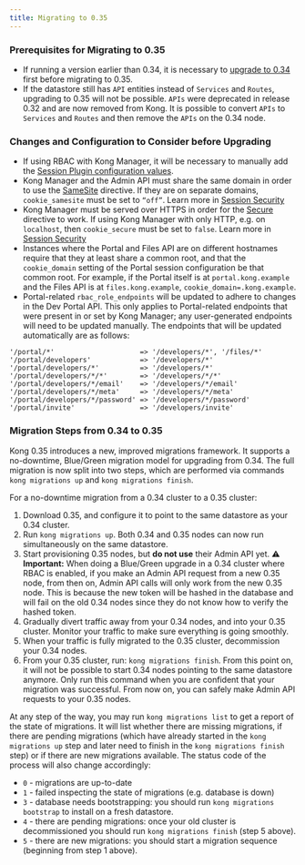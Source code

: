 ```yaml
---
title: Migrating to 0.35
---
```


### Prerequisites for Migrating to 0.35

* If running a version earlier than 0.34, it is necessary to [upgrade to 0.34](/enterprise/[0.34-x/deployment-guide/#upgrading-to-034](https://kongdocs-private.netlify.com/enterprise/0.34-x/deployment-guide/#upgrading-to-034)) first before migrating to 0.35.
* If the datastore still has `API` entities instead of `Services` and `Routes`, upgrading to 0.35 will not be possible. `APIs` were deprecated in release 0.32 and are now removed from Kong. It is possible to convert `APIs` to `Services` and `Routes` and then remove the `APIs` on the 0.34 node.

### Changes and Configuration to Consider before Upgrading

* If using RBAC with Kong Manager, it will be necessary to manually add the [Session Plugin configuration values](/enterprise/{{page.kong_version}}/authentication/sessions/#configuration-to-use-the-sessions-plugin-with-kong-manager).
* Kong Manager and the Admin API must share the same domain in order to use the [SameSite](https://developer.mozilla.org/en-US/docs/Web/HTTP/Cookies#SameSite_cookies) directive. If they are on separate domains, `cookie_samesite` must be set to `“off”`. Learn more in [Session Security](/enterprise/{{page.kong_version}}/authentication/sessions/#session-security)
* Kong Manager must be served over HTTPS in order for the [Secure](https://developer.mozilla.org/en-US/docs/Web/HTTP/Cookies#Secure_and_HttpOnly_cookies) directive to work. If using Kong Manager with only HTTP, e.g. on `localhost`, then `cookie_secure` must be set to `false`. Learn more in [Session Security](/enterprise/{{page.kong_version}}/authentication/sessions/#session-security)
* Instances where the Portal and Files API are on different hostnames require that they at least share a common root, and that the `cookie_domain` setting of the Portal session configuration be that common root. For example, if the Portal itself is at `portal.kong.example` and the Files API is at `files.kong.example`, `cookie_domain=.kong.example`.
* Portal-related `rbac_role_endpoints` will be updated to adhere to changes in the Dev Portal API.  This only applies to Portal-related endpoints that were present in or set by Kong Manager; any user-generated endpoints will need to be updated manually.  The endpoints that will be updated automatically are as follows:

```
'/portal/*'                     => '/developers/*', '/files/*'
'/portal/developers'            => '/developers/*'
'/portal/developers/*'          => '/developers/*'
'/portal/developers/*/*'        => '/developers/*/*'
'/portal/developers/*/email'    => '/developers/*/email'
'/portal/developers/*/meta'     => '/developers/*/meta'
'/portal/developers/*/password' => '/developers/*/password'
'/portal/invite'                => '/developers/invite'
```

### Migration Steps from 0.34 to 0.35

Kong 0.35 introduces a new, improved migrations framework. It supports a no-downtime, Blue/Green migration model for upgrading from 0.34. The full migration is now split into two steps, which are performed via commands `kong migrations up` and `kong migrations finish`.

For a no-downtime migration from a 0.34 cluster to a 0.35 cluster:

1. Download 0.35, and configure it to point to the same datastore as your 0.34 cluster. 
2. Run `kong migrations up`. Both 0.34 and 0.35 nodes can now run simultaneously on the same datastore.
3. Start provisioning 0.35 nodes, but **do not use** their Admin API yet. 
    ⚠️ **Important:** When doing a Blue/Green upgrade in a 0.34 cluster where RBAC is enabled, if you make an Admin API request from a new 0.35 node, from then on, Admin API calls will only work from the new 0.35 node. This is because the new token will be hashed in the database and will fail on the old 0.34 nodes since they do not know how to verify the hashed token.
4. Gradually divert traffic away from your 0.34 nodes, and into your 0.35 cluster. Monitor your traffic to make sure everything is going smoothly.
5. When your traffic is fully migrated to the 0.35 cluster, decommission your 0.34 nodes.
6. From your 0.35 cluster, run: `kong migrations finish`. From this point on, it will not be possible to start 0.34 nodes pointing to the same datastore anymore. Only run this command when you are confident that your migration was successful. From now on, you can safely make Admin API requests to your 0.35 nodes.

At any step of the way, you may run `kong migrations list` to get a report of the state of migrations. It will list whether there are missing migrations, if there are pending migrations (which have already started in the `kong migrations up` step and later need to finish in the `kong migrations finish` step) or if there are new migrations available. The status code of the process will also change accordingly:

* `0` - migrations are up-to-date
* `1` - failed inspecting the state of migrations (e.g. database is down)
* `3` - database needs bootstrapping: you should run `kong migrations bootstrap` to install on a fresh datastore.
* `4` - there are pending migrations: once your old cluster is decommissioned you should run `kong migrations finish` (step 5 above).
* `5` - there are new migrations: you should start a migration sequence (beginning from step 1 above).
